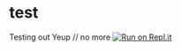 # test
Testing out
Yeup
// no more
[![Run on Repl.it](https://repl.it/badge/github/craduzz/test)](https://repl.it/github/craduzz/test)